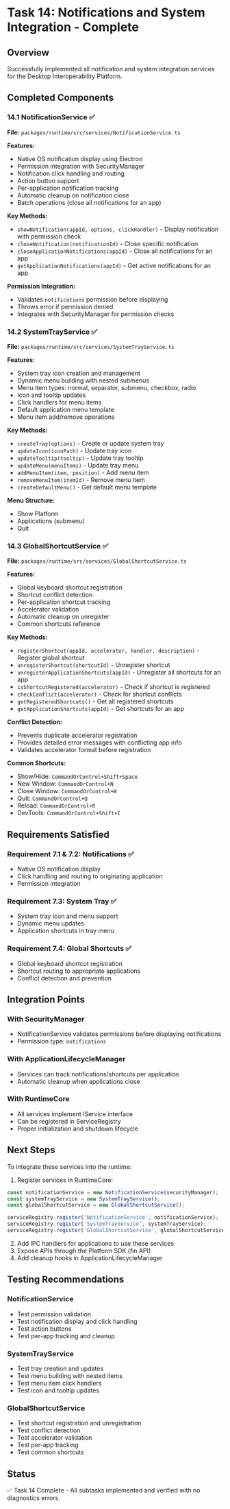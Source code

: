# Task 14: Notifications and System Integration - Complete

## Overview
Successfully implemented all notification and system integration services for the Desktop Interoperability Platform.

## Completed Components

### 14.1 NotificationService ✅
**File:** `packages/runtime/src/services/NotificationService.ts`

**Features:**
- Native OS notification display using Electron
- Permission integration with SecurityManager
- Notification click handling and routing
- Action button support
- Per-application notification tracking
- Automatic cleanup on notification close
- Batch operations (close all notifications for an app)

**Key Methods:**
- `showNotification(appId, options, clickHandler)` - Display notification with permission check
- `closeNotification(notificationId)` - Close specific notification
- `closeApplicationNotifications(appId)` - Close all notifications for an app
- `getApplicationNotifications(appId)` - Get active notifications for an app

**Permission Integration:**
- Validates `notifications` permission before displaying
- Throws error if permission denied
- Integrates with SecurityManager for permission checks

### 14.2 SystemTrayService ✅
**File:** `packages/runtime/src/services/SystemTrayService.ts`

**Features:**
- System tray icon creation and management
- Dynamic menu building with nested submenus
- Menu item types: normal, separator, submenu, checkbox, radio
- Icon and tooltip updates
- Click handlers for menu items
- Default application menu template
- Menu item add/remove operations

**Key Methods:**
- `createTray(options)` - Create or update system tray
- `updateIcon(iconPath)` - Update tray icon
- `updateTooltip(tooltip)` - Update tray tooltip
- `updateMenu(menuItems)` - Update tray menu
- `addMenuItem(item, position)` - Add menu item
- `removeMenuItem(itemId)` - Remove menu item
- `createDefaultMenu()` - Get default menu template

**Menu Structure:**
- Show Platform
- Applications (submenu)
- Quit

### 14.3 GlobalShortcutService ✅
**File:** `packages/runtime/src/services/GlobalShortcutService.ts`

**Features:**
- Global keyboard shortcut registration
- Shortcut conflict detection
- Per-application shortcut tracking
- Accelerator validation
- Automatic cleanup on unregister
- Common shortcuts reference

**Key Methods:**
- `registerShortcut(appId, accelerator, handler, description)` - Register global shortcut
- `unregisterShortcut(shortcutId)` - Unregister shortcut
- `unregisterApplicationShortcuts(appId)` - Unregister all shortcuts for an app
- `isShortcutRegistered(accelerator)` - Check if shortcut is registered
- `checkConflict(accelerator)` - Check for shortcut conflicts
- `getRegisteredShortcuts()` - Get all registered shortcuts
- `getApplicationShortcuts(appId)` - Get shortcuts for an app

**Conflict Detection:**
- Prevents duplicate accelerator registration
- Provides detailed error messages with conflicting app info
- Validates accelerator format before registration

**Common Shortcuts:**
- Show/Hide: `CommandOrControl+Shift+Space`
- New Window: `CommandOrControl+N`
- Close Window: `CommandOrControl+W`
- Quit: `CommandOrControl+Q`
- Reload: `CommandOrControl+R`
- DevTools: `CommandOrControl+Shift+I`

## Requirements Satisfied

### Requirement 7.1 & 7.2: Notifications ✅
- Native OS notification display
- Click handling and routing to originating application
- Permission integration

### Requirement 7.3: System Tray ✅
- System tray icon and menu support
- Dynamic menu updates
- Application shortcuts in tray menu

### Requirement 7.4: Global Shortcuts ✅
- Global keyboard shortcut registration
- Shortcut routing to appropriate applications
- Conflict detection and prevention

## Integration Points

### With SecurityManager
- NotificationService validates permissions before displaying notifications
- Permission type: `notifications`

### With ApplicationLifecycleManager
- Services can track notifications/shortcuts per application
- Automatic cleanup when applications close

### With RuntimeCore
- All services implement IService interface
- Can be registered in ServiceRegistry
- Proper initialization and shutdown lifecycle

## Next Steps

To integrate these services into the runtime:

1. Register services in RuntimeCore:
```typescript
const notificationService = new NotificationService(securityManager);
const systemTrayService = new SystemTrayService();
const globalShortcutService = new GlobalShortcutService();

serviceRegistry.register('NotificationService', notificationService);
serviceRegistry.register('SystemTrayService', systemTrayService);
serviceRegistry.register('GlobalShortcutService', globalShortcutService);
```

2. Add IPC handlers for applications to use these services
3. Expose APIs through the Platform SDK (fin API)
4. Add cleanup hooks in ApplicationLifecycleManager

## Testing Recommendations

### NotificationService
- Test permission validation
- Test notification display and click handling
- Test action buttons
- Test per-app tracking and cleanup

### SystemTrayService
- Test tray creation and updates
- Test menu building with nested items
- Test menu item click handlers
- Test icon and tooltip updates

### GlobalShortcutService
- Test shortcut registration and unregistration
- Test conflict detection
- Test accelerator validation
- Test per-app tracking
- Test common shortcuts

## Status
✅ Task 14 Complete - All subtasks implemented and verified with no diagnostics errors.
